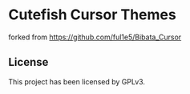 # Cutefish Cursor Themes

forked from https://github.com/ful1e5/Bibata_Cursor

## License

This project has been licensed by GPLv3.
